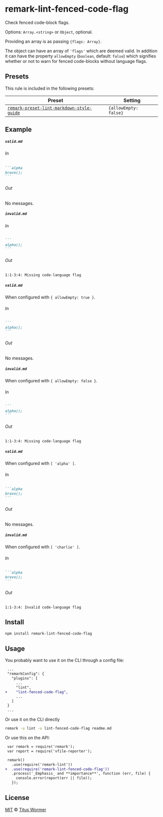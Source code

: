 <!--This file is generated-->

# remark-lint-fenced-code-flag

Check fenced code-block flags.

Options: `Array.<string>` or `Object`, optional.

Providing an array is as passing `{flags: Array}`.

The object can have an array of `'flags'` which are deemed valid.
In addition it can have the property `allowEmpty` (`boolean`, default:
`false`) which signifies whether or not to warn for fenced code-blocks
without language flags.

## Presets

This rule is included in the following presets:

| Preset | Setting |
| ------ | ------- |
| [`remark-preset-lint-markdown-style-guide`](https://github.com/remarkjs/remark-lint/tree/master/packages/remark-preset-lint-markdown-style-guide) | `{allowEmpty: false}` |

## Example

##### `valid.md`

###### In

````markdown
```alpha
bravo();
```
````

###### Out

No messages.

##### `invalid.md`

###### In

````markdown
```
alpha();
```
````

###### Out

```text
1:1-3:4: Missing code-language flag
```

##### `valid.md`

When configured with `{ allowEmpty: true }`.

###### In

````markdown
```
alpha();
```
````

###### Out

No messages.

##### `invalid.md`

When configured with `{ allowEmpty: false }`.

###### In

````markdown
```
alpha();
```
````

###### Out

```text
1:1-3:4: Missing code-language flag
```

##### `valid.md`

When configured with `[ 'alpha' ]`.

###### In

````markdown
```alpha
bravo();
```
````

###### Out

No messages.

##### `invalid.md`

When configured with `[ 'charlie' ]`.

###### In

````markdown
```alpha
bravo();
```
````

###### Out

```text
1:1-3:4: Invalid code-language flag
```

## Install

```sh
npm install remark-lint-fenced-code-flag
```

## Usage

You probably want to use it on the CLI through a config file:

```diff
 ...
 "remarkConfig": {
   "plugins": [
     ...
     "lint",
+    "lint-fenced-code-flag",
     ...
   ]
 }
 ...
```

Or use it on the CLI directly

```sh
remark -u lint -u lint-fenced-code-flag readme.md
```

Or use this on the API:

```diff
 var remark = require('remark');
 var report = require('vfile-reporter');

 remark()
   .use(require('remark-lint'))
+  .use(require('remark-lint-fenced-code-flag'))
   .process('_Emphasis_ and **importance**', function (err, file) {
     console.error(report(err || file));
   });
```

## License

[MIT](https://github.com/remarkjs/remark-lint/blob/master/license) © [Titus Wormer](https://wooorm.com)

